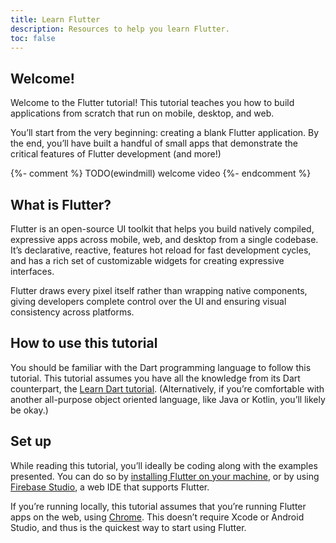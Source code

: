 ```yaml
---
title: Learn Flutter
description: Resources to help you learn Flutter.
toc: false
---
```


## Welcome! 

Welcome to the Flutter tutorial! This tutorial teaches you how to build 
applications from scratch that run on mobile, desktop, and web.

You’ll start from the very beginning: creating a blank Flutter application. 
By the end, you’ll have built a handful of small apps that demonstrate 
the critical features of Flutter development (and more!)

{%- comment %}
TODO(ewindmill) welcome video
{%- endcomment %}

## What is Flutter?

Flutter is an open-source UI toolkit that helps you build natively compiled, 
expressive apps across mobile, web, and desktop from a single codebase. 
It’s declarative, reactive, features hot reload for fast development cycles, 
and has a rich set of customizable widgets for creating expressive interfaces.

Flutter draws every pixel itself rather than wrapping native components, 
giving developers complete control over the UI and ensuring visual consistency 
across platforms.

## How to use this tutorial

You should be familiar with the Dart programming language to follow this
tutorial. This tutorial assumes you have all the knowledge from its Dart
counterpart, the [Learn Dart tutorial][]. (Alternatively, if you’re comfortable
with another all-purpose object oriented language, like Java or Kotlin, you’ll
likely be okay.)

## Set up

While reading this tutorial, you’ll ideally be coding along with the examples presented. 
You can do so by [installing Flutter on your machine][], 
or by using [Firebase Studio][], a web IDE that supports Flutter.

If you’re running locally, this tutorial assumes that you’re running Flutter
apps on the web, using [Chrome][]. This doesn’t require Xcode or Android Studio, 
and thus is the quickest way to start using Flutter.  

[Learn Dart tutorial]: https://dart.dev/
[installing Flutter on your machine]: /get-started/install
[Firebase Studio]: https://firebase.studio/
[Chrome]: https://www.google.com/chrome/